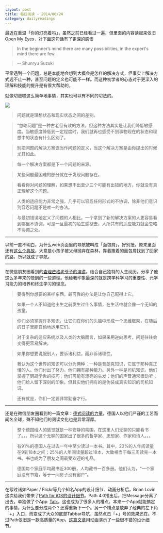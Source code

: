 ```yaml
---
layout: post
title: 每日阅读 - 2014/06/24
category: dailyreadings
---
```


最近在重温「你的灯亮着吗」，虽然之前已经看过一遍，但里面的内容读起来依旧Open My Eyes，对下面这句话有了更深的感悟

> In the beginner’s mind there are many possibilities, 
> in the expert's mind there are few.

> -- Shunryu Suzuki

平常遇到一个问题，总是本能地会想到大概会是怎样的解决方式，但事实上解决方式远不止一种，甚至问题的定义也可能不一样。而这种初学者的心态对于更深入的理解和技能的提升是有很大帮助的。

就像切蛋糕这么简单地事情，其实也可以有不同的切法的。

![](http://ww1.sinaimg.cn/large/afe37136gw1ehpjn3h5stj20go08o0tk.jpg)

> 问题就是理想状态和现实状态之间的差别。

> “忽略问题”是一种古老但有效的方法。但这种方法其实是让我们降低敏感度。当敏感度降低到一定程度时，我们就再也感受不到事物现在的状态和理想中的状态有什么区别了。

> 别把问题的解决方案误当作问题的定义，当这个解决方案是由你提出的时候尤其如此。

> 每一个解决方案都是下一个问题的来源。

> 某些问题最困难的部分就在于发现问题存在。

> 看看你对问题的理解，如果想不出至少三个可能有出错的地方，你就没有真正理解这个问题。

> 人类的适应能力非常之强，几乎可以容忍任何形式的不协调，除非他们意识到容忍问题不是唯一的办法。

> 与最初错误地定义了问题的人相比，一个拿到了新的解决方案的人更容易看到哪里不协调。可是一旦最初的陌生感褪去，人所共有的适应能力就会忽略不协调之处。

----

以前一直不明白，为什么web页面里的导航被叫成「面包屑」，好别扭。原来里面还有[这么个典故](http://zh.wikipedia.org/wiki/%E7%B3%96%E6%9E%9C%E5%B1%8B)，大意是小孩子被父母抛弃在森林，靠着撒着的面包屑找到了回家的路，所以就成了导航。

----

在微信朋友圈看到的[查理芒格老爷子的演讲](http://mp.weixin.qq.com/s?__biz=MjM5MzcyMjgyMQ%3D%3D&from=timeline&idx=1&isappinstalled=0&mid=200362243&scene=2&sn=c60bca501ef02ff3391bf274f53b2db5)，结合自己独特的人生阅历，分享了他这么多年来的悟到的一些道理。他给我印象最深的就是跨学科学习的重要性、元学习能力的培养和终生学习的理念。

> 要得到你想要的某样东西，最可靠的办法是让你自己配得上它。

> 如果一个人不知道他出生之前发生过什么事情，在生活中就会像一个无知的孩童。

> 你们必须掌握许多知识，让它们在你们的头脑中形成一个思维框架，在随后的日子里能自动地运用它们。

> 对于复杂的适应系统以及人类的大脑而言，如果采用逆向思考，问题往往会变得更容易解决。

> 如果你想要说服别人，要诉诸利益，而非诉诸理性。

> 我认为这个世界的知识可以分为两种：一种是普朗克知识，它属于那种真正懂的人。他们付出了努力，他们拥有那种能力。另外一种是司机知识。他们掌握了鹦鹉学舌的技巧；他们可能有漂亮的头发；他们的声音通常很动听；他们给人留下深刻的印象。但其实他们拥有的是伪装成真实知识的司机知识。

> 还有就是，你们一定要非常勤奋才行。

----

还是在微信朋友圈看到的一篇文章：[德式阅读的力量](http://mp.weixin.qq.com/s?__biz=MzA4ODI5NDYzMA%3D%3D&from=timeline&idx=3&isappinstalled=0&mid=200200279&scene=2&sn=b494f1ab534f883f89b43cde96e64939)，德国人以他们严谨的工艺而闻名全球，殊不知他们的阅读文化也是异常深厚。

> 整个德国给人的感觉就是一种安静的氛围，在这里人们无聊的只能看书了。。。所以这个无聊的国家出了很多的哲学家、思想家、作家和诗人。。。

> 有91%的德国人在过去一年中至少读过一本书。其中，23%的人年阅读量在9到18本之间；25%的人年阅读量超过18本，大致相当于每三周读完一本书。书也成为了朋友之间最受欢迎的礼品。

> 德国每个家庭平均藏书近300册，人均藏书一百多册。他们认为，“一个家庭没有书籍，等于一间房子没有窗户”。

----

在写过诸如Paper / Flickr等几个知名App的设计细节、动画分析后，Brian Lovin 这次给我们带来了[Path for iOS的设计细节](http://blog.brianlovin.com/design-details-path-for-ios)。Path 4.0推出后，把Message分离了出去，单独做了个App: [Talk](https://path.com/talk)。这也成为了很多人的槽点，本来一个App就能搞定的事情，为什么要分成两个？还得重新下一个。另一个槽点是放弃了经典的左下角「+」入口，而变成了大众的底部Tabbar导航，虽然点击「+」号的效果还在。不过Path依旧是一款高质量的App，[这篇文章](http://blog.brianlovin.com/design-details-path-for-ios)用动画演示了一些很不错的设计细节。
